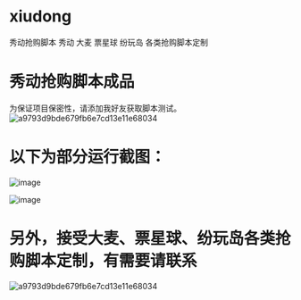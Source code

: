 # xiudong
秀动抢购脚本 秀动 大麦 票星球 纷玩岛 各类抢购脚本定制

# 秀动抢购脚本成品
为保证项目保密性，请添加我好友获取脚本测试。
![a9793d9bde679fb6e7cd13e11e68034](https://user-images.githubusercontent.com/97101851/227129481-f8380b7d-e59c-485c-9709-7b96cdcf8378.jpg)

# 以下为部分运行截图：
![image](https://user-images.githubusercontent.com/97101851/227132104-313bf612-08b7-4467-9a8b-f7e18927e87a.png)

![image](https://user-images.githubusercontent.com/97101851/227133476-29683234-9407-4b15-a7c7-de26a4808680.png)

# 另外，接受大麦、票星球、纷玩岛各类抢购脚本定制，有需要请联系
![a9793d9bde679fb6e7cd13e11e68034](https://user-images.githubusercontent.com/97101851/227129481-f8380b7d-e59c-485c-9709-7b96cdcf8378.jpg)
